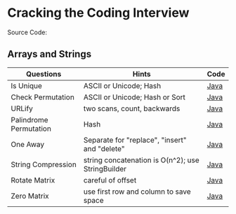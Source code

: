 # Cracking the Coding Interview

Source Code:

## Arrays and Strings

| Questions         | Hints                 | Code |
| ---------         | ----------------------| -----|
| Is Unique         | ASCII or Unicode; Hash       | [Java](src/Q1_Arrays_and_Strings/Q1_1_IsUnique) |
| Check Permutation | ASCII or Unicode; Hash or Sort| [Java](src/Q1_Arrays_and_Strings/Q1_2_CheckPermutation) |
| URLify            | two scans, count, backwards | [Java](src/Q1_Arrays_and_Strings/Q1_3_URLify) |
| Palindrome Permutation | Hash            | [Java](src/Q1_Arrays_and_Strings/Q1_4_Palindrome) |
| One Away          | Separate for "replace", "insert" and "delete"     | [Java](src/Q1_Arrays_and_Strings/Q1_5_OneAway) |
| String Compression | string concatenation is O(n^2); use StringBuilder | [Java](src/Q1_Arrays_and_Strings/Q1_6_StringCompression) |
| Rotate Matrix      | careful of offset   | [Java](src/Q1_Arrays_and_Strings/Q1_7_RotateMatrix) |
| Zero Matrix        | use first row and column to save space | [Java](src/Q1_Arrays_and_Strings/Q1_8_ZeroMatrix) |

